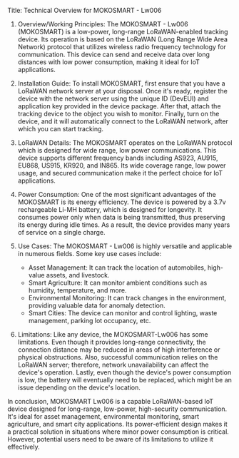Title: Technical Overview for MOKOSMART - Lw006

1. Overview/Working Principles:
The MOKOSMART - Lw006 (MOKOSMART) is a low-power, long-range LoRaWAN-enabled tracking device. Its operation is based on the LoRaWAN (Long Range Wide Area Network) protocol that utilizes wireless radio frequency technology for communication. This device can send and receive data over long distances with low power consumption, making it ideal for IoT applications.

2. Installation Guide:
To install MOKOSMART, first ensure that you have a LoRaWAN network server at your disposal. Once it's ready, register the device with the network server using the unique ID (DevEUI) and application key provided in the device package. After that, attach the tracking device to the object you wish to monitor. Finally, turn on the device, and it will automatically connect to the LoRaWAN network, after which you can start tracking.

3. LoRaWAN Details:
The MOKOSMART operates on the LoRaWAN protocol which is designed for wide range, low power communications. This device supports different frequency bands including AS923, AU915, EU868, US915, KR920, and IN865. Its wide coverage range, low power usage, and secured communication make it the perfect choice for IoT applications.

4. Power Consumption:
One of the most significant advantages of the MOKOSMART is its energy efficiency. The device is powered by a 3.7v rechargeable Li-MH battery, which is designed for longevity. It consumes power only when data is being transmitted, thus preserving its energy during idle times. As a result, the device provides many years of service on a single charge.

5. Use Cases:
The MOKOSMART - Lw006 is highly versatile and applicable in numerous fields. Some key use cases include:

   - Asset Management: It can track the location of automobiles, high-value assets, and livestock.
   - Smart Agriculture: It can monitor ambient conditions such as humidity, temperature, and more.
   - Environmental Monitoring: It can track changes in the environment, providing valuable data for anomaly detection.
   - Smart Cities: The device can monitor and control lighting, waste management, parking lot occupancy, etc.

6. Limitations:
Like any device, the MOKOSMART-Lw006 has some limitations. Even though it provides long-range connectivity, the connection distance may be reduced in areas of high interference or physical obstructions. Also, successful communication relies on the LoRaWAN server; therefore, network unavailability can affect the device's operation. Lastly, even though the device's power consumption is low, the battery will eventually need to be replaced, which might be an issue depending on the device's location.
   
In conclusion, MOKOSMART Lw006 is a capable LoRaWAN-based IoT device designed for long-range, low-power, high-security communication. It's ideal for asset management, environmental monitoring, smart agriculture, and smart city applications. Its power-efficient design makes it a practical solution in situations where minor power consumption is critical. However, potential users need to be aware of its limitations to utilize it effectively.